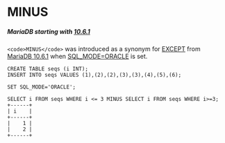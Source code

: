 
# MINUS


##### MariaDB starting with [10.6.1](../../../../../../../release-notes/mariadb-community-server/release-notes-mariadb-10-6-series/mariadb-1061-release-notes.md)
`<code>MINUS</code>` was introduced as a synonym for [EXCEPT](except.md) from [MariaDB 10.6.1](../../../../../../../release-notes/mariadb-community-server/release-notes-mariadb-10-6-series/mariadb-1061-release-notes.md) when [SQL_MODE=ORACLE](../../../../../../../release-notes/mariadb-community-server/compatibility-and-differences/sql_modeoracle.md) is set.


```
CREATE TABLE seqs (i INT);
INSERT INTO seqs VALUES (1),(2),(2),(3),(3),(4),(5),(6);

SET SQL_MODE='ORACLE';

SELECT i FROM seqs WHERE i <= 3 MINUS SELECT i FROM seqs WHERE i>=3;
+------+
| i    |
+------+
|    1 |
|    2 |
+------+
```
